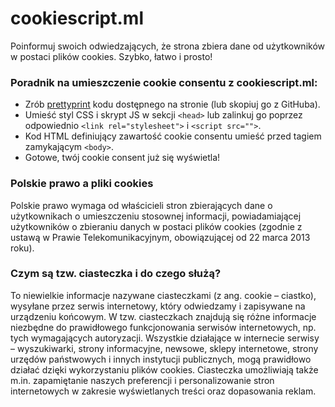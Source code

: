 # cookiescript.ml
Poinformuj swoich odwiedzających, że strona zbiera dane od użytkowników w postaci plików cookies. Szybko, łatwo i prosto!

### Poradnik na umieszczenie cookie consentu z cookiescript.ml:
- Zrób [prettyprint](https://webformatter.com/html) kodu dostępnego na stronie (lub skopiuj go z GitHuba).
- Umieść styl CSS i skrypt JS w sekcji `<head>` lub zalinkuj go poprzez odpowiednio `<link rel="stylesheet">` i `<script src="">`.
- Kod HTML definiujący zawartość cookie consentu umieść przed tagiem zamykającym `<body>`.
- Gotowe, twój cookie consent już się wyświetla!

### Polskie prawo a pliki cookies
Polskie prawo wymaga od właścicieli stron zbierających dane o użytkownikach o umieszczeniu stosownej informacji, powiadamiającej użytkowników o zbieraniu danych w postaci plików cookies (zgodnie z ustawą w Prawie Telekomunikacyjnym, obowiązującej od 22 marca 2013 roku).

### Czym są tzw. ciasteczka i do czego służą?
To niewielkie informacje nazywane ciasteczkami (z ang. cookie – ciastko), wysyłane przez serwis internetowy, który odwiedzamy i zapisywane na urządzeniu końcowym. W tzw. ciasteczkach znajdują się różne informacje niezbędne do prawidłowego funkcjonowania serwisów internetowych, np. tych wymagających autoryzacji. Wszystkie działające w internecie serwisy – wyszukiwarki, strony informacyjne, newsowe, sklepy internetowe, strony urzędów państwowych i innych instytucji publicznych, mogą prawidłowo działać dzięki wykorzystaniu plików cookies. Ciasteczka umożliwiają także m.in. zapamiętanie naszych preferencji i personalizowanie stron internetowych w zakresie wyświetlanych treści oraz dopasowania reklam.
